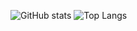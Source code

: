 ![GitHub stats](https://github-readme-stats.vercel.app/api?username=vaporwavy&show_icons=true&theme=dark&hide_title=ture&include_all_commits=ture)
![Top Langs](https://github-readme-stats.vercel.app/api/top-langs/?username=vaporwavy&layout=default&theme=dark&hide_title=ture&langs_count=3)
